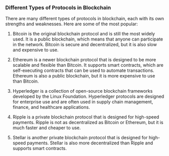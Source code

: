 ### Different Types of Protocols in Blockchain

There are many different types of protocols in blockchain, each with its own strengths and weaknesses. Here are some of the most popular:

   1. Bitcoin is the original blockchain protocol and is still the most widely used. It is a public blockchain, which means that anyone can participate in the network. Bitcoin is secure and decentralized, but it is also slow and expensive to use.
   
   2. Ethereum is a newer blockchain protocol that is designed to be more scalable and flexible than Bitcoin. It supports smart contracts, which are self-executing contracts that can be used to automate transactions. Ethereum is also a public blockchain, but it is more expensive to use than Bitcoin.
    
   3. Hyperledger is a collection of open-source blockchain frameworks developed by the Linux Foundation. Hyperledger protocols are designed for enterprise use and are often used in supply chain management, finance, and healthcare applications.
   
   4. Ripple is a private blockchain protocol that is designed for high-speed payments. Ripple is not as decentralized as Bitcoin or Ethereum, but it is much faster and cheaper to use.
   
   5. Stellar is another private blockchain protocol that is designed for high-speed payments. Stellar is also more decentralized than Ripple and supports smart contracts.
